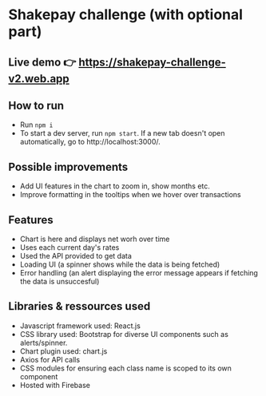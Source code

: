 # Shakepay challenge (with optional part)

## Live demo 👉 https://shakepay-challenge-v2.web.app

## How to run

- Run `npm i`
- To start a dev server, run `npm start`. If a new tab doesn't open automatically, go to http://localhost:3000/.

## Possible improvements

- Add UI features in the chart to zoom in, show months etc.
- Improve formatting in the tooltips when we hover over transactions

## Features
- Chart is here and displays net worh over time
- Uses each current day's rates
- Used the API provided to get data
- Loading UI (a spinner shows while the data is being fetched)
- Error handling (an alert displaying the error message appears if fetching the data is unsuccesful)

## Libraries & ressources used
- Javascript framework used: React.js
- CSS library used: Bootstrap for diverse UI components such as alerts/spinner. 
- Chart plugin used: chart.js
- Axios for API calls
- CSS modules for ensuring each class name is scoped to its own component
- Hosted with Firebase
